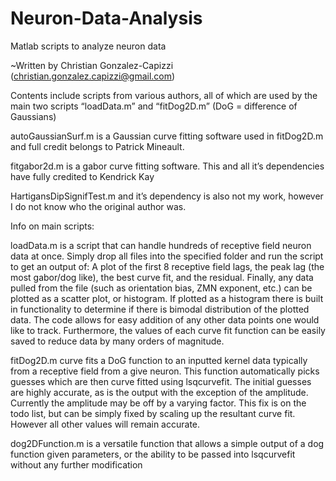 # Neuron-Data-Analysis
Matlab scripts to analyze neuron data

~Written by Christian Gonzalez-Capizzi (christian.gonzalez.capizzi@gmail.com)

Contents include scripts from various authors, all of which are used by the main two scripts “loadData.m” and “fitDog2D.m” (DoG = difference of Gaussians)

autoGaussianSurf.m is a Gaussian curve fitting software used in fitDog2D.m and full credit belongs to Patrick Mineault. 

fitgabor2d.m is a gabor curve fitting software. This and all it’s dependencies have fully credited to Kendrick Kay

HartigansDipSignifTest.m and it’s dependency is also not my work, however I do not know who the original author was.

Info on main scripts:

loadData.m is a script that can handle hundreds of receptive field neuron data at once. Simply drop all files into the specified folder and run the script to get an output of: A plot of the first 8 receptive field lags, the peak lag (the most gabor/dog like), the best curve fit, and the residual. Finally, any data pulled from the file (such as orientation bias, ZMN exponent, etc.) can be plotted as a scatter plot, or histogram. If plotted as a histogram there is built in functionality to determine if there is bimodal distribution of the plotted data. The code allows for easy addition of any other data points one would like to track. Furthermore, the values of each curve fit function can be easily saved to reduce data by many orders of magnitude. 

fitDog2D.m curve fits a DoG function to an inputted kernel data typically from a receptive field from a give neuron. This function automatically picks guesses which are then curve fitted using lsqcurvefit. The initial guesses are highly accurate, as is the output with the exception of the amplitude. Currently the amplitude may be off by a varying factor. This fix is on the todo list, but can be simply fixed by scaling up the resultant curve fit. However all other values will remain accurate. 

dog2DFunction.m is a versatile function that allows a simple output of a dog function given parameters, or the ability to be passed into lsqcurvefit without any further modification
